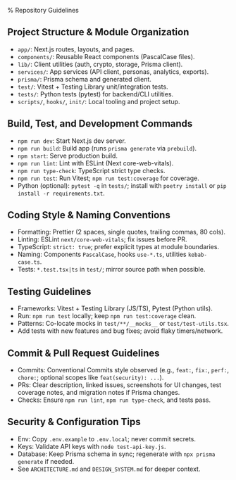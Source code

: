 % Repository Guidelines

## Project Structure & Module Organization
- `app/`: Next.js routes, layouts, and pages.
- `components/`: Reusable React components (PascalCase files).
- `lib/`: Client utilities (auth, crypto, storage, Prisma client).
- `services/`: App services (API client, personas, analytics, exports).
- `prisma/`: Prisma schema and generated client.
- `test/`: Vitest + Testing Library unit/integration tests.
- `tests/`: Python tests (pytest) for backend/CLI utilities.
- `scripts/`, `hooks/`, `init/`: Local tooling and project setup.

## Build, Test, and Development Commands
- `npm run dev`: Start Next.js dev server.
- `npm run build`: Build app (runs `prisma generate` via `prebuild`).
- `npm start`: Serve production build.
- `npm run lint`: Lint with ESLint (Next core-web-vitals).
- `npm run type-check`: TypeScript strict type checks.
- `npm run test`: Run Vitest; `npm run test:coverage` for coverage.
- Python (optional): `pytest -q` in `tests/`; install with `poetry install` or `pip install -r requirements.txt`.

## Coding Style & Naming Conventions
- Formatting: Prettier (2 spaces, single quotes, trailing commas, 80 cols).
- Linting: ESLint `next/core-web-vitals`; fix issues before PR.
- TypeScript: `strict: true`; prefer explicit types at module boundaries.
- Naming: Components `PascalCase`, hooks `use-*.ts`, utilities `kebab-case.ts`.
- Tests: `*.test.tsx|ts` in `test/`; mirror source path when possible.

## Testing Guidelines
- Frameworks: Vitest + Testing Library (JS/TS), Pytest (Python utils).
- Run: `npm run test` locally; keep `npm run test:coverage` clean.
- Patterns: Co-locate mocks in `test/**/__mocks__` or `test/test-utils.tsx`.
- Add tests with new features and bug fixes; avoid flaky timers/network.

## Commit & Pull Request Guidelines
- Commits: Conventional Commits style observed (e.g., `feat:`, `fix:`, `perf:`, `chore:`; optional scopes like `feat(security): ...`).
- PRs: Clear description, linked issues, screenshots for UI changes, test coverage notes, and migration notes if Prisma changes.
- Checks: Ensure `npm run lint`, `npm run type-check`, and tests pass.

## Security & Configuration Tips
- Env: Copy `.env.example` to `.env.local`; never commit secrets.
- Keys: Validate API keys with `node test-api-key.js`.
- Database: Keep Prisma schema in sync; regenerate with `npx prisma generate` if needed.
- See `ARCHITECTURE.md` and `DESIGN_SYSTEM.md` for deeper context.

